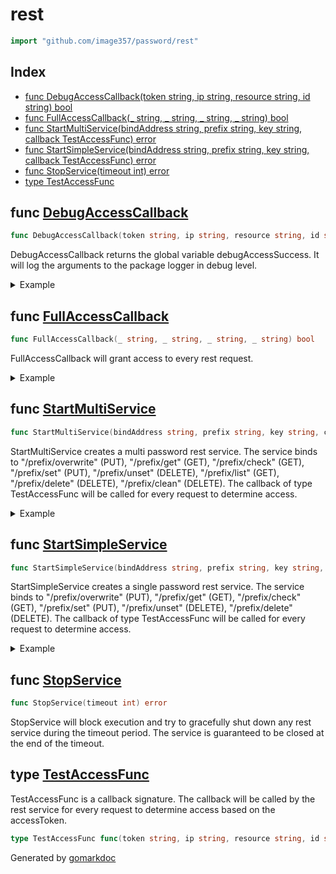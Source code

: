 <!-- Code generated by gomarkdoc. DO NOT EDIT -->

# rest

```go
import "github.com/image357/password/rest"
```

## Index

- [func DebugAccessCallback\(token string, ip string, resource string, id string\) bool](<#DebugAccessCallback>)
- [func FullAccessCallback\(\_ string, \_ string, \_ string, \_ string\) bool](<#FullAccessCallback>)
- [func StartMultiService\(bindAddress string, prefix string, key string, callback TestAccessFunc\) error](<#StartMultiService>)
- [func StartSimpleService\(bindAddress string, prefix string, key string, callback TestAccessFunc\) error](<#StartSimpleService>)
- [func StopService\(timeout int\) error](<#StopService>)
- [type TestAccessFunc](<#TestAccessFunc>)


<a name="DebugAccessCallback"></a>
## func [DebugAccessCallback](<https://github.com/image357/password/blob/main/rest/access.go#L11>)

```go
func DebugAccessCallback(token string, ip string, resource string, id string) bool
```

DebugAccessCallback returns the global variable debugAccessSuccess. It will log the arguments to the package logger in debug level.

<details><summary>Example</summary>
<p>



```go
err := StartSimpleService(":8080", "/", "123", DebugAccessCallback)
if err != nil {
	// handle error
}
```

</p>
</details>

<a name="FullAccessCallback"></a>
## func [FullAccessCallback](<https://github.com/image357/password/blob/main/rest/access.go#L17>)

```go
func FullAccessCallback(_ string, _ string, _ string, _ string) bool
```

FullAccessCallback will grant access to every rest request.

<details><summary>Example</summary>
<p>



```go
err := StartSimpleService(":8080", "/", "123", FullAccessCallback)
if err != nil {
	// handle error
}
```

</p>
</details>

<a name="StartMultiService"></a>
## func [StartMultiService](<https://github.com/image357/password/blob/main/rest/multi.go#L58>)

```go
func StartMultiService(bindAddress string, prefix string, key string, callback TestAccessFunc) error
```

StartMultiService creates a multi password rest service. The service binds to "/prefix/overwrite" \(PUT\), "/prefix/get" \(GET\), "/prefix/check" \(GET\), "/prefix/set" \(PUT\), "/prefix/unset" \(DELETE\), "/prefix/list" \(GET\), "/prefix/delete" \(DELETE\), "/prefix/clean" \(DELETE\). The callback of type TestAccessFunc will be called for every request to determine access.

<details><summary>Example</summary>
<p>



```go
// Start rest service on localhost:8080 without any access control.
err := StartMultiService(":8080", "/prefix", "123", func(string, string, string, string) bool { return true })
if err != nil {
	// handle error
}
```

</p>
</details>

<a name="StartSimpleService"></a>
## func [StartSimpleService](<https://github.com/image357/password/blob/main/rest/simple.go#L99>)

```go
func StartSimpleService(bindAddress string, prefix string, key string, callback TestAccessFunc) error
```

StartSimpleService creates a single password rest service. The service binds to "/prefix/overwrite" \(PUT\), "/prefix/get" \(GET\), "/prefix/check" \(GET\), "/prefix/set" \(PUT\), "/prefix/unset" \(DELETE\), "/prefix/delete" \(DELETE\). The callback of type TestAccessFunc will be called for every request to determine access.

<details><summary>Example</summary>
<p>



```go
// Start rest service on localhost:8080 without any access control.
err := StartSimpleService(":8080", "/prefix", "123", func(string, string, string, string) bool { return true })
if err != nil {
	// handle error
}
```

</p>
</details>

<a name="StopService"></a>
## func [StopService](<https://github.com/image357/password/blob/main/rest/simple.go#L124>)

```go
func StopService(timeout int) error
```

StopService will block execution and try to gracefully shut down any rest service during the timeout period. The service is guaranteed to be closed at the end of the timeout.

<a name="TestAccessFunc"></a>
## type [TestAccessFunc](<https://github.com/image357/password/blob/main/rest/simple.go#L33>)

TestAccessFunc is a callback signature. The callback will be called by the rest service for every request to determine access based on the accessToken.

```go
type TestAccessFunc func(token string, ip string, resource string, id string) bool
```

Generated by [gomarkdoc](<https://github.com/princjef/gomarkdoc>)
